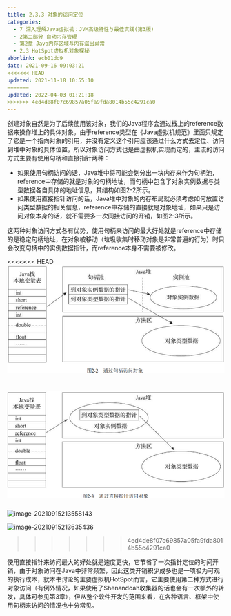 ```yaml
---
title: 2.3.3 对象的访问定位
categories: 
  - 7 深入理解Java虛拟机：JVM高级特性与最佳实践(第3版)
  - 2第二部分 自动内存管理
  - 第2章 Java内存区域与内存溢出异常
  - 2.3 HotSpot虚拟机对象探秘
abbrlink: ecb01dd9
date: 2021-09-16 09:03:21
<<<<<<< HEAD
updated: 2021-11-18 10:55:10
=======
updated: 2022-04-03 01:21:18
>>>>>>> 4ed4de8f07c69857a05fa9fda8014b55c4291ca0
---
```

创建对象自然是为了后续使用该对象，我们的Java程序会通过栈上的reference数据来操作堆上的具体对象。由于reference类型在《Java虚拟机规范》里面只规定了它是一个指向对象的引用，并没有定义这个引用应该通过什么方式去定位、访问到堆中对象的具体位置，所以对象访问方式也是由虚拟机实现而定的，主流的访问方式主要有使用句柄和直接指针两种：
- 如果使用句柄访问的话，Java堆中将可能会划分出一块内存来作为句柄池，reference中存储的就是对象的句柄地址，而句柄中包含了对象实例数据与类型数据各自具体的地址信息，其结构如图2-2所示。
- 如果使用直接指针访问的话，Java堆中对象的内存布局就必须考虑如何放置访问类型数据的相关信息，reference中存储的直接就是对象地址，如果只是访问对象本身的话，就不需要多一次间接访问的开销，如图2-3所示。

这两种对象访问方式各有优势，使用句柄来访问的最大好处就是reference中存储的是稳定句柄地址，在对象被移动（垃圾收集时移动对象是非常普遍的行为）时只会改变句柄中的实例数据指针，而reference本身不需要被修改。

<<<<<<< HEAD
![image-20210915213558143](https://raw.githubusercontent.com/lanlan2017/images/master/Blog/Sum/20210915213558.png)

![image-20210915213635436](https://raw.githubusercontent.com/lanlan2017/images/master/Blog/Sum/20210915213635.png)
=======
![image-20210915213558143](https://gitee.com/XiaoLan223/images/raw/master/Blog/Sum/20210915213558.png)

![image-20210915213635436](https://gitee.com/XiaoLan223/images/raw/master/Blog/Sum/20210915213635.png)
>>>>>>> 4ed4de8f07c69857a05fa9fda8014b55c4291ca0

使用直接指针来访问最大的好处就是速度更快，它节省了一次指针定位的时间开销，由于对象访问在Java中非常频繁，因此这类开销积少成多也是一项极为可观的执行成本，就本书讨论的主要虚拟机HotSpot而言，它主要使用第二种方式进行对象访问（有例外情况，如果使用了Shenandoah收集器的话也会有一次额外的转发，具体可参见第3章），但从整个软件开发的范围来看，在各种语言、框架中使用句柄来访问的情况也十分常见。

